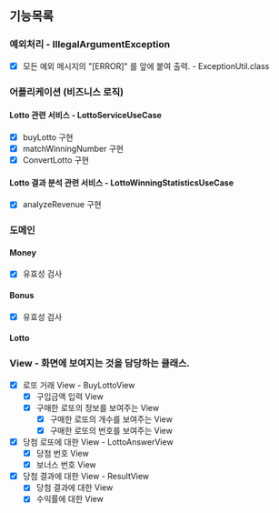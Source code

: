 ## 기능목록

### 예외처리 - IllegalArgumentException
- [X] 모든 예외 메시지의 "[ERROR]" 를 앞에 붙여 출력. - ExceptionUtil.class

### 어플리케이션 (비즈니스 로직)
#### Lotto 관련 서비스 - LottoServiceUseCase
- [X] buyLotto 구현 
- [X] matchWinningNumber 구현
- [X] ConvertLotto 구현

#### Lotto 결과 분석 관련 서비스 - LottoWinningStatisticsUseCase
- [X] analyzeRevenue 구현

### 도메인 
#### Money
- [X] 유효성 검사

#### Bonus
- [X] 유효성 검사

#### Lotto

### View - 화면에 보여지는 것을 담당하는 클래스.
- [X] 로또 거래 View - BuyLottoView
  - [X] 구입금액 입력 View
  - [X] 구매한 로또의 정보를 보여주는 View
    - [X] 구매한 로또의 개수를 보여주는 View
    - [X] 구매한 로또의 번호를 보여주는 View

- [X] 당첨 로또에 대한 View - LottoAnswerView
  - [X] 당첨 번호 View
  - [X] 보너스 번호 View

- [X] 당첨 결과에 대한 View - ResultView
  - [X] 당첨 결과에 대한 View
  - [X] 수익률에 대한 View
